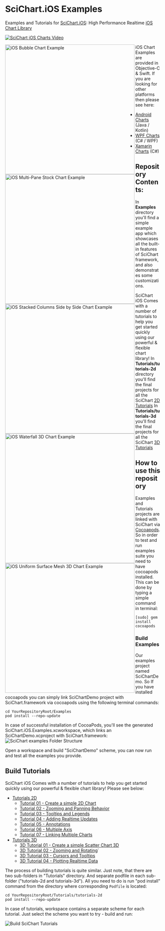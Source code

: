 # SciChart.iOS Examples
Examples and Tutorials for [SciChart.iOS](https://www.scichart.com): High Performance Realtime [iOS Chart Library](https://www.scichart.com/ios-chart-features/)

<a href="https://www.youtube.com/watch?v=dArRzOPawQI" target="\_blank" Title="SciChart iOS Charts Video"><img Align="center" src="https://www.scichart.com/wp-content/uploads/2017/09/ios-thumbnail-homepage.jpg" Alt="SciChart iOS Charts Video"/></a>

<img Align="left" Width="420" src="https://abtsoftware-wpengine.netdna-ssl.com/wp-content/uploads/2017/05/ios-v2-bubble-chart.png" Alt="iOS Bubble Chart Example"/>
<img Align="left" Width="420" src="https://abtsoftware-wpengine.netdna-ssl.com/wp-content/uploads/2017/05/ios-v2-multi-pane-stock-chart.png" Alt="iOS Multi-Pane Stock Chart Example"/>
<img Align="left" Width="420" src="https://abtsoftware-wpengine.netdna-ssl.com/wp-content/uploads/2017/05/ios-v2-stacked-grouped-column-chart-2.png" Alt="iOS Stacked Columns Side by Side Chart Example"/>
<img Align="left" Width="420" src="https://www.scichart.com/wp-content/uploads/2019/10/scichart-ios-3d-charts-waterfall-chart-example-min.png" Alt="iOS Waterfall 3D Chart Example"/>
<img Align="left" Width="420" src="https://www.scichart.com/wp-content/uploads/2019/10/scichart-ios-3d-charts-uniform-mesh-chart-example-min.png" Alt="iOS Uniform Surface Mesh 3D Chart Example"/>

iOS Chart Examples are provided in Objective-C & Swift. If you are looking for other platforms then please see here:

* [Android Charts](https://github.com/ABTSoftware/SciChart.Android.Examples) (Java / Kotlin)
* [WPF Charts](https://github.com/ABTSoftware/SciChart.WPF.Examples) (C# / WPF)
* [Xamarin Charts](https://github.com/ABTSoftware/SciChart.Xamarin.Examples) (C#)

## Repository Contents:
In **Examples** directory you'll find a simple example app which showcases all the built-in features of SciChart framework, and also demonstrates some customizations.

SciChart iOS Comes with a number of tutorials to help you get started quickly using our powerful & flexible chart library! 
In **Tutorials/tutorials-2d** directory you'll find the final projects for all the SciChart [2D Tutorials](https://www.scichart.com/documentation/ios/current/Tutorials%202D.html)
In **Tutorials/tutorials-3d** you'll find the final projects for all the SciChart [3D Tutorials](https://www.scichart.com/documentation/ios/current/Tutorials%203D.html)

## How to use this repository
Examples and Tutorials projects are linked with SciChart via [Cocoapods](https://cocoapods.org). So in order to test and run examples suite you need to have cocoapods installed. This can be done by typing a simple command in terminal:

    [sudo] gem install cocoapods

### Build Examples
Our examples project named SciChartDemo. So If you have installed cocoapods you can simply link SciChartDemo project with SciChart.framework via cocoapods using the following terminal commands:

    cd YourRepositoryRoot/Examples
    pod install --repo-update

In case of successful installation of CocoaPods, you'll see the generated SciChart.iOS.Examples.xcworkspace, which links an SciChartDemo.xcproject with SciChart.framework:
![SciChart examples Folder Structure](https://www.scichart.com/wp-content/uploads/2019/11/Screenshot-2019-11-20-at-18.13.01.png) 

Open a workspace and build "SciChartDemo" scheme, you can now run and test all the examples you provide.

## Build Tutorials
SciChart iOS Comes with a number of tutorials to help you get started quickly using our powerful & flexible chart library! Please see below:

- [Tutorials 2D](https://www.scichart.com/documentation/ios/current/Tutorials%202D.html)
    - [Tutorial 01 - Create a simple 2D Chart](https://www.scichart.com/documentation/ios/current/tutorial-01---create-a-simple-2d-chart.html)
    - [Tutorial 02 - Zooming and Panning Behavior](https://www.scichart.com/documentation/ios/current/tutorial-02---zooming-and-panning-behavior.html)
    - [Tutorial 03 - Tooltips and Legends](https://www.scichart.com/documentation/ios/current/tutorial-03---tooltips-and-legends.html)
    - [Tutorial 04 - Adding Realtime Updates](https://www.scichart.com/documentation/ios/current/tutorial-04---adding-realtime-updates.html)
    - [Tutorial 05 - Annotations](https://www.scichart.com/documentation/ios/current/tutorial-05---annotations.html)
    - [Tutorial 06 - Multiple Axis](https://www.scichart.com/documentation/ios/current/tutorial-06---multiple-axis.html)
    - [Tutorial 07 - Linking Multiple Charts](https://www.scichart.com/documentation/ios/current/tutorial-07---linking-multiple-charts.html)
- [Tutorials 3D](https://www.scichart.com/documentation/ios/current/Tutorials%203D.html)
    - [3D Tutorial 01 - Create a simple Scatter Chart 3D](https://www.scichart.com/documentation/ios/current/3d-tutorial-01---create-a-simple-scatter-chart-3d.html)
    - [3D Tutorial 02 - Zooming and Rotating](https://www.scichart.com/documentation/ios/current/3d-tutorial-02---zooming-and-rotating.html)`
    - [3D Tutorial 03 - Cursors and Tooltips](https://www.scichart.com/documentation/ios/current/3d-tutorial-03---cursors-and-tooltips.html)
    - [3D Tutorial 04 - Plotting Realtime Data](https://www.scichart.com/documentation/ios/current/3d-tutorial-04---plotting-realtime-data.html)

The process of building tutorials is quite similar. Just note, that there are two sub-folders in "Tutorials" directory.
And separate podfile in each sub-folder ("tutorials-2d and tutorials-3d"). 
All you need to do is run "pod install" command from the directory where corresponding `Podfile` is located:

    cd YourRepositoryRoot/Tutorials/tutorials-2d
    pod install --repo-update

In case of tutorials, workspace contains a separate scheme for each tutorial. Just select the scheme you want to try - build and run:

![Build SciChart Tutorials](https://www.scichart.com/wp-content/uploads/2019/11/Screenshot-2019-11-21-at-11.49.49.png)